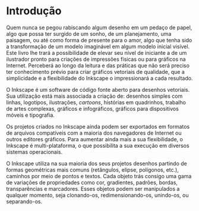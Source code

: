 # **Introdução**

Quem nunca se pegou rabiscando algum desenho em um pedaço de papel, algo que possa ter surgido de um sonho, de um planejamento, uma paisagem, ou até como forma de presente para o amor, algo que tenha sido a transformação de um modelo imaginável em algum modelo inicial visível. Este livro lhe trará a possibilidade de elevar seu nível de iniciante a de um ilustrador pronto para criações de impressões físicas ou para gráficos na Internet. Perceberá ao longo da leitura e das práticas que não será preciso ter conhecimento prévio para criar gráficos vetoriais de qualidade, que a simplicidade e a flexibilidade do Inkscape o impressionará a cada resultado.

O Inkscape é um software de código fonte aberto para desenhos vetoriais. Sua utilização está mais associada a criação de: desenhos simples com linhas, logotipos, ilustrações, *cartoons*, histórias em quadrinhos, trabalho de artes complexas, gráficos e infográficos, gráficos para dispositivos móveis e tipografia.

Os projetos criados no Inkscape ainda podem ser exportados em formatos de arquivos compatíveis com a maioria dos navegadores de Internet ou outros editores gráficos. Para aumentar ainda mais a sua flexibilidade, o Inkscape é multi-plataforma, o que possibilita a sua execução em diversos sistemas operacionais.

O Inkscape utiliza na sua maioria dos seus projetos desenhos partindo de formas geométricas mais comuns (retângulos, elipse, polígonos, etc.), caminhos por meio de pontos e textos. Cada objeto trás consigo uma gama de variações de propriedades como cor, gradientes, padrões, bordas, transparências e marcadores. Esses objetos podem ser manipulados a qualquer momento, seja clonando-os, redimensionando-os, unindo-os, ou separando-os.